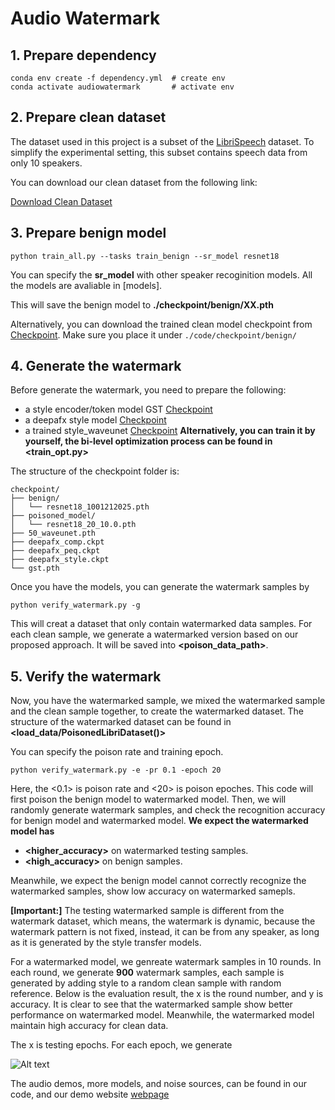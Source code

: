 # Audio Watermark

## 1. Prepare dependency
```
conda env create -f dependency.yml  # create env
conda activate audiowatermark       # activate env
```

## 2. Prepare clean dataset
The dataset used in this project is a subset of the [LibriSpeech](http://www.openslr.org/12) dataset. To simplify the experimental setting, this subset contains speech data from only 10 speakers.

You can download our clean dataset from the following link:

[Download Clean Dataset](https://drive.google.com/file/d/17A2cQLvWOAEViNOrzHjd1UTplShC_Irr/view?usp=sharing)


## 3. Prepare benign model

```
python train_all.py --tasks train_benign --sr_model resnet18
```
You can specify the __sr_model__ with other speaker recoginition models. All the models are avaliable in [models].

This will save the benign model to __./checkpoint/benign/XX.pth__

Alternatively, you can download the trained clean model checkpoint from [Checkpoint](https://drive.google.com/file/d/16RVFyEr9SlFlbOb7oQll649yVzKTk3BX/view?usp=sharing). Make sure you place it under ```./code/checkpoint/benign/```


## 4. Generate the watermark
Before generate the watermark, you need to prepare the following:
 - a style encoder/token model GST [Checkpoint](https://drive.google.com/file/d/1P-l8-TyLL3uITltDeWaF4CjJ9X93RNFw/view?usp=sharing)
 - a deepafx style model [Checkpoint](https://drive.google.com/drive/folders/1D_htOC4gHn0PMBeRu7fe_3UEJ-bGbc-e?usp=sharing)
 - a trained style_waveunet [Checkpoint](https://drive.google.com/file/d/1ZAO2kp3VjS52drGsIFl95x8mYuoHF4UM/view?usp=sharing) __Alternatively, you can train it by yourself, the bi-level optimization process can be found in <train_opt.py>__

The structure of the checkpoint folder is:

```plaintext
checkpoint/
├── benign/
│   └── resnet18_1001212025.pth
├── poisoned_model/
│   └── resnet18_20_10.0.pth
├── 50_waveunet.pth
├── deepafx_comp.ckpt
├── deepafx_peq.ckpt
├── deepafx_style.ckpt
└── gst.pth
``````

Once you have the models, you can generate the watermark samples by 
```
python verify_watermark.py -g
```
This will creat a dataset that only contain watermarked data samples. For each clean sample, we generate a watermarked version based on our proposed approach. It will be saved into __<poison_data_path>__.

## 5. Verify the watermark

Now, you have the watermarked sample, we mixed the watermarked sample and the clean sample together, to create the watermarked dataset. The structure of the watermarked dataset can be found in __<load_data/PoisonedLibriDataset()>__

You can specify the poison rate and training epoch.
```
python verify_watermark.py -e -pr 0.1 -epoch 20
```
Here, the <0.1> is poison rate and <20> is poison epoches.
This code will first poison the benign model to watermarked model. Then, we will randomly generate watermark samples, and check the recognition accuracy for benign model and watermarked model. 
__We expect the watermarked model has__
- __<higher_accuracy>__ on watermarked testing samples.
- __<high_accuracy>__ on benign samples.

Meanwhile, we expect the benign model cannot correctly recognize the watermarked samples, show low accuracy on watermarked samepls.

__[Important:]__ The testing watermarked sample is different from the watermark dataset, which means, the watermark is dynamic, because the watermark pattern is not fixed, instead, it can be from any speaker, as long as it is generated by the style transfer models.

For a watermarked model, we genreate watermark samples in 10 rounds. In each round, we generate __900__ watermark samples, each sample is generated by adding style to a random clean sample with random reference. Below is the evaluation result, the x is the round number, and y is accuracy. It is clear to see that the watermarked sample show better performance on watermarked model. Meanwhile, the watermarked model maintain high accuracy for clean data.

The x is testing epochs. For each epoch, we generate 

![Alt text](code/python_figures/poison_setresnet18_0.1_20.png)

The audio demos, more models, and noise sources, can be found in our code, and our demo website [webpage](https://audiowatermark.github.io/)






